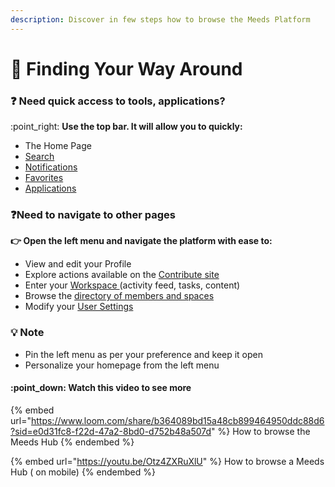 ```yaml
---
description: Discover in few steps how to browse the Meeds Platform
---
```


# 🧐 Finding Your Way Around

### :question: Need quick access to tools, applications?

:point\_right: **Use the top bar. It will allow you to quickly:**

* The Home Page
* [Search](../discovering-helpful-features/searching-for-content.md)
* [Notifications](../discovering-helpful-features/updating-your-notifications.md)
* [Favorites](../discovering-helpful-features/creating-your-favorite-list.md)
* [Applications](../discovering-helpful-features/listing-your-applications.md)

### :question:Need to navigate to other pages

**👉 Open the left menu and navigate the platform with ease to:**

* View and edit your Profile
* Explore actions available on the [Contribute site](starting-to-contribute.md)
* Enter your [Workspace ](entering-your-workspace.md)(activity feed, tasks, content)
* Browse the [directory of members and spaces](browsing-people-and-spaces.md)
* Modify your [User Settings](../setting-up-your-account/updating-personal-notifications.md)

### 💡 Note

* Pin the left menu as per your preference and keep it open
* Personalize your homepage from the left menu

#### :point\_down: Watch this video to see more

{% embed url="https://www.loom.com/share/b364089bd15a48cb899464950ddc88d6?sid=e0d31fc8-f22d-47a2-8bd0-d752b48a507d" %}
How to browse the Meeds Hub
{% endembed %}

{% embed url="https://youtu.be/Otz4ZXRuXlU" %}
How to browse a Meeds Hub ( on mobile)
{% endembed %}
